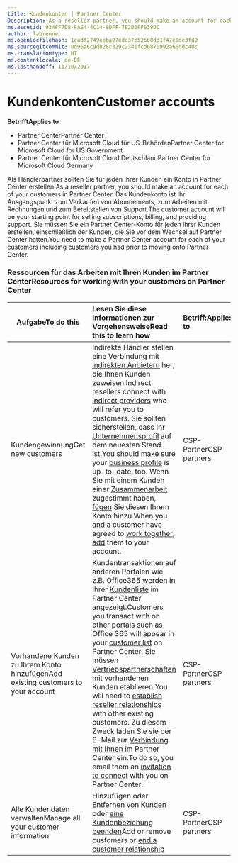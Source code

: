 ```yaml
---
title: Kundenkonten | Partner Center
Description: As a reseller partner, you should make an account for each of your customers in Partner Center. The customer account will be your starting point for selling subscriptions, billing, and providing support.
ms.assetid: 934FF7D8-FAE4-4C14-8DFF-7E2B0FF039DC
author: labrenne
ms.openlocfilehash: 1eadf2749eeba07edd37c52660dd1f47e0de3fd0
ms.sourcegitcommit: 0d96a6c9d828c329c2341fcd6870992a66ddc40c
ms.translationtype: HT
ms.contentlocale: de-DE
ms.lasthandoff: 11/10/2017
---
```

# <a name="customer-accounts"></a><span data-ttu-id="09832-102">Kundenkonten</span><span class="sxs-lookup"><span data-stu-id="09832-102">Customer accounts</span></span>

**<span data-ttu-id="09832-103">Betrifft</span><span class="sxs-lookup"><span data-stu-id="09832-103">Applies to</span></span>**

-  <span data-ttu-id="09832-104">Partner Center</span><span class="sxs-lookup"><span data-stu-id="09832-104">Partner Center</span></span>
-  <span data-ttu-id="09832-105">Partner Center für Microsoft Cloud für US-Behörden</span><span class="sxs-lookup"><span data-stu-id="09832-105">Partner Center for Microsoft Cloud for US Government</span></span>
-  <span data-ttu-id="09832-106">Partner Center für Microsoft Cloud Deutschland</span><span class="sxs-lookup"><span data-stu-id="09832-106">Partner Center for Microsoft Cloud Germany</span></span>

<span data-ttu-id="09832-107">Als Händlerpartner sollten Sie für jeden Ihrer Kunden ein Konto in Partner Center erstellen.</span><span class="sxs-lookup"><span data-stu-id="09832-107">As a reseller partner, you should make an account for each of your customers in Partner Center.</span></span> <span data-ttu-id="09832-108">Das Kundenkonto ist Ihr Ausgangspunkt zum Verkaufen von Abonnements, zum Arbeiten mit Rechnungen und zum Bereitstellen von Support.</span><span class="sxs-lookup"><span data-stu-id="09832-108">The customer account will be your starting point for selling subscriptions, billing, and providing support.</span></span> <span data-ttu-id="09832-109">Sie müssen Sie ein Partner Center-Konto für jeden Ihrer Kunden erstellen, einschließlich der Kunden, die Sie vor dem Wechsel auf Partner Center hatten.</span><span class="sxs-lookup"><span data-stu-id="09832-109">You need to make a Partner Center account for each of your customers including customers you had prior to moving onto Partner Center.</span></span>

### <a name="resources-for-working-with-your-customers-on-partner-center"></a><span data-ttu-id="09832-110">Ressourcen für das Arbeiten mit Ihren Kunden im Partner Center</span><span class="sxs-lookup"><span data-stu-id="09832-110">Resources for working with your customers on Partner Center</span></span>

|**<span data-ttu-id="09832-111">Aufgabe</span><span class="sxs-lookup"><span data-stu-id="09832-111">To do this</span></span>**   |**<span data-ttu-id="09832-112">Lesen Sie diese Informationen zur Vorgehensweise</span><span class="sxs-lookup"><span data-stu-id="09832-112">Read this to learn how</span></span>**   |**<span data-ttu-id="09832-113">Betriff:</span><span class="sxs-lookup"><span data-stu-id="09832-113">Applies to</span></span>**|
|-----------------|:----------------------------|:--------------|
|<span data-ttu-id="09832-114">Kundengewinnung</span><span class="sxs-lookup"><span data-stu-id="09832-114">Get new customers</span></span>|<span data-ttu-id="09832-115">Indirekte Händler stellen eine Verbindung mit [indirekten Anbietern](indirect-reseller-tasks-in-partner-center.md) her, die Ihnen Kunden zuweisen.</span><span class="sxs-lookup"><span data-stu-id="09832-115">Indirect resellers connect with [indirect providers](indirect-reseller-tasks-in-partner-center.md) who will refer you to customers.</span></span> <span data-ttu-id="09832-116">Sie sollten sicherstellen, dass Ihr [Unternehmensprofil](create-a-marketing-profile.md) auf dem neuesten Stand ist.</span><span class="sxs-lookup"><span data-stu-id="09832-116">You should make sure your [business profile](create-a-marketing-profile.md) is up-to-date, too.</span></span> <span data-ttu-id="09832-117">Wenn Sie mit einem Kunden einer [Zusammenarbeit](responding-to-referrals.md) zugestimmt haben, [fügen](add-a-new-customer.md) Sie diesen Ihrem Konto hinzu.</span><span class="sxs-lookup"><span data-stu-id="09832-117">When you and a customer have agreed to [work together](responding-to-referrals.md), [add](add-a-new-customer.md) them to your account.</span></span>|<span data-ttu-id="09832-118">CSP-Partner</span><span class="sxs-lookup"><span data-stu-id="09832-118">CSP partners</span></span>|
|<span data-ttu-id="09832-119">Vorhandene Kunden zu Ihrem Konto hinzufügen</span><span class="sxs-lookup"><span data-stu-id="09832-119">Add existing customers to your account</span></span>   | <span data-ttu-id="09832-120">Kundentransaktionen auf anderen Portalen wie z.B. Office365 werden in Ihrer [Kundenliste](see-your-customer-list.md) im Partner Center angezeigt.</span><span class="sxs-lookup"><span data-stu-id="09832-120">Customers you transact with on other portals such as Office 365 will appear in your [customer list](see-your-customer-list.md) on Partner Center.</span></span> <span data-ttu-id="09832-121">Sie müssen [Vertriebspartnerschaften](indirect-reseller-tasks-in-partner-center.md) mit vorhandenen Kunden etablieren.</span><span class="sxs-lookup"><span data-stu-id="09832-121">You will need to [establish reseller relationships](indirect-reseller-tasks-in-partner-center.md) with other existing customers.</span></span> <span data-ttu-id="09832-122">Zu diesem Zweck laden Sie sie per E-Mail zur [Verbindung mit Ihnen](responding-to-referrals.md) im Partner Center ein.</span><span class="sxs-lookup"><span data-stu-id="09832-122">To do so, you email them an [invitation to connect](responding-to-referrals.md) with you on Partner Center.</span></span>   | <span data-ttu-id="09832-123">CSP-Partner</span><span class="sxs-lookup"><span data-stu-id="09832-123">CSP partners</span></span>   |
|<span data-ttu-id="09832-124">Alle Kundendaten verwalten</span><span class="sxs-lookup"><span data-stu-id="09832-124">Manage all your customer information</span></span>   | <span data-ttu-id="09832-125">Hinzufügen oder Entfernen von Kunden oder [eine Kundenbeziehung beenden](remove-a-relationship.md)</span><span class="sxs-lookup"><span data-stu-id="09832-125">Add or remove customers or [end a customer relationship](remove-a-relationship.md)</span></span>|   <span data-ttu-id="09832-126">CSP-Partner</span><span class="sxs-lookup"><span data-stu-id="09832-126">CSP partners</span></span> |